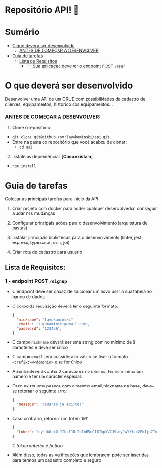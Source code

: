 # Repositório API! :rocket:

# Sumário

- [O que deverá ser desenvolvido](#o-que-deverá-ser-desenvolvido)
  - [ANTES DE COMEÇAR A DESENVOLVER](#antes-de-começar-a-desenvolver)
- [Guia de tarefas](#guia-de-tarefas)
  - [Lista de Requisitos](#lista-de-requisitos)
    - [1 - Sua aplicação deve ter o endpoint POST `/user`](#1---sua-aplicação-deve-ter-o-endpoint-post-user)


# O que deverá ser desenvolvido

Desenvolver uma API de um CRUD com possibilidades de cadastro de clientes, equipamentos, historico dos equipamentos...

### ANTES DE COMEÇAR A DESENVOLVER:

1. Clone o repositório
  * `git clone git@github.com:layokaminski/api.git`.
  * Entre na pasta do repositório que você acabou de clonar:
    * `cd api`

2. Instale as dependências [**Caso existam**]
  * `npm install`

# Guia de tarefas

Colocar as principais tarefas para inicio da API:

  1. Criar projeto com docker para poder qualquer desenvolvedor, conseguir ajudar nas mudanças

  2. Configurar principais ações para o desenvolvimento (arquitetura de pastas)

  3. Instalar principais bibliotecas para o desenvolvimento (linter, jest, express, typescript, orm, joi)

  4. Criar rota de cadastro para usuario

## Lista de Requisitos:

### 1 - endpoint POST `/signup`

- O endpoint deve ser capaz de adicionar um novo user a sua tabela no banco de dados;

- O corpo da requisição deverá ter o seguinte formato:

  ```json
  {
    "nickname": "layokaminski",
    "email": "layokaminski@email.com",
    "password": "123456",
  }
  ```
- O campo `nickname` deverá ser uma string com no mínimo de 8 caracteres e deve ser único

- O campo `email` será considerado válido se tiver o formato `<prefixo>@<domínio>` e se for único

- A senha deverá conter 6 caracteres no minimo, ter no minimo um número e ter um caracter especial.

- Caso exista uma pessoa com o mesmo email/nickname na base, deve-se retornar o seguinte erro:

  ```json
  {
    "message": "Usuario já existe!"
  }
  ```

- Caso contrário, retornar um token `JWT`:

  ```json
  {
    "token": "eyJhbGciOiJIUzI1NiIsInR5cCI6IkpXVCJ9.eyJwYXlsb2FkIjp7ImlkIjo1LCJkaXNwbGF5TmFtZSI6InVzdWFyaW8gZGUgdGVzdGUiLCJlbWFpbCI6InRlc3RlQGVtYWlsLmNvbSIsImltYWdlIjoibnVsbCJ9LCJpYXQiOjE2MjAyNDQxODcsImV4cCI6MTYyMDY3NjE4N30.Roc4byj6mYakYqd9LTCozU1hd9k_Vw5IWKGL4hcCVG8"
  }
  ```
  _O token anterior é fictício_

 - Além disso, todas as verificações que lembrarem pode ser inseridas para termos um cadastro completo e seguro

